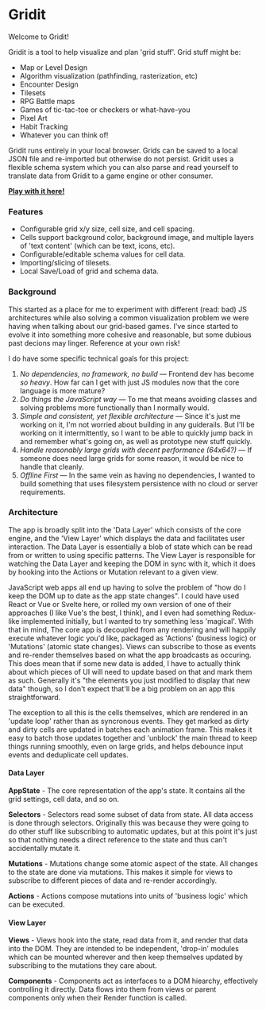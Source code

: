 # Gridit
Welcome to Gridit! 

Gridit is a tool to help visualize and plan 'grid stuff'. Grid stuff might be:
- Map or Level Design
- Algorithm visualization (pathfinding, rasterization, etc)
- Encounter Design
- Tilesets
- RPG Battle maps
- Games of tic-tac-toe or checkers or what-have-you
- Pixel Art
- Habit Tracking
- Whatever you can think of!

Gridit runs entirely in your local browser. Grids can be saved to a local JSON file and re-imported but otherwise do not persist. Gridit uses a flexible schema system which you can also parse and read yourself to translate data from Gridit to a game engine or other consumer.

 **[Play with it here!](https://prakkus.github.io/gridit/)**


### Features
- Configurable grid x/y size, cell size, and cell spacing.
- Cells support background color, background image, and multiple layers of 'text content' (which can be text, icons, etc).
- Configurable/editable schema values for cell data.
- Importing/slicing of tilesets.
- Local Save/Load of grid and schema data.


### Background

This started as a place for me to experiment with different (read: bad) JS architectures while also solving a common visualization problem we were having when talking about our grid-based games. I've since started to evolve it into something more cohesive and reasonable, but some dubious past decions may linger. Reference at your own risk!

I do have some specific technical goals for this project:
1) *No dependencies, no framework, no build* — Frontend dev has become _so heavy_. How far can I get with just JS modules now that the core language is more mature?
2) *Do things the JavaScript way* — To me that means avoiding classes and solving problems more functionally than I normally would. 
3) *Simple and consistent, yet flexible architecture* — Since it's just me working on it, I'm not worried about building in any guiderails. But I'll be working on it intermittently, so I want to be able to quickly jump back in and remember what's going on, as well as prototype new stuff quickly.
4) *Handle reasonably large grids with decent performance (64x64?)* — If someone does need large grids for some reason, it would be nice to handle that cleanly.
5) *Offline First* — In the same vein as having no dependencies, I wanted to build something that uses filesystem persistence with no cloud or server requirements. 


### Architecture
The app is broadly split into the 'Data Layer' which consists of the core engine, and the 'View Layer' which displays the data and facilitates user interaction. The Data Layer is essentially a blob of state which can be read from or written to using specific patterns. The View Layer is responsible for watching the Data Layer and keeping the DOM in sync with it, which it does by hooking into the Actions or Mutation relevant to a given view.

JavaScript web apps all end up having to solve the problem of "how do I keep the DOM up to date as the app state changes". I could have used React or Vue or Svelte here, or rolled my own version of one of their approaches (I like Vue's the best, I think), and I even had something Redux-like implemented initially, but I wanted to try something less 'magical'. With that in mind, The core app is decoupled from any rendering and will happily execute whatever logic you'd like, packaged as 'Actions' (business logic) or 'Mutations' (atomic state changes). Views can subscribe to those as events and re-render themselves based on what the app broadcasts as occuring. This does mean that if some new data is added, I have to actually think about which pieces of UI will need to update based on that and mark them as such. Generally it's "the elements you just modified to display that new data" though, so I don't expect that'll be a big problem on an app this straightforward.

The exception to all this is the cells themselves, which are rendered in an 'update loop' rather than as syncronous events. They get marked as dirty and dirty cells are updated in batches each animation frame. This makes it easy to batch those updates together and 'unblock' the main thread to keep things running smoothly, even on large grids, and helps debounce input events and deduplicate cell updates.


#### Data Layer
**AppState** - The core representation of the app's state. It contains all the grid settings, cell data, and so on.

**Selectors** - Selectors read some subset of data from state. All data access is done through selectors. Originally this was because they were going to do other stuff like subscribing to automatic updates, but at this point it's just so that nothing needs a direct reference to the state and thus can't accidentally mutate it.

**Mutations** - Mutations change some atomic aspect of the state. All changes to the state are done via mutations. This makes it simple for views to subscribe to different pieces of data and re-render accordingly.

**Actions** - Actions compose mutations into units of 'business logic' which can be executed.

#### View Layer
**Views** - Views hook into the state, read data from it, and render that data into the DOM. They are intended to be independent, 'drop-in' modules which can be mounted wherever and then keep themselves updated by subscribing to the mutations they care about.

**Components** - Components act as interfaces to a DOM hiearchy, effectively controlling it directly. Data flows into them from views or parent components only when their Render function is called.
